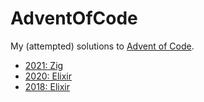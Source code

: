 # AdventOfCode

My (attempted) solutions to [Advent of Code](https://adventofcode.com/).

- [2021: Zig](https://github.com/adamu/AdventOfCode/tree/main/2021)
- [2020: Elixir](https://github.com/adamu/AdventOfCode/tree/main/2020)
- [2018: Elixir](https://github.com/adamu/AdventOfCode/tree/main/2018)
